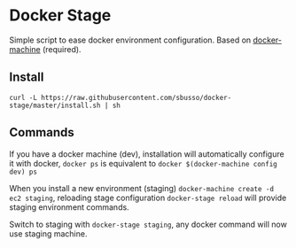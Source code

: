 # Docker Stage

Simple script to ease docker environment configuration. Based on [docker-machine](https://github.com/docker/machine) (required).

## Install

`curl -L https://raw.githubusercontent.com/sbusso/docker-stage/master/install.sh | sh`

## Commands

If you have a docker machine (dev), installation will automatically configure it with docker, `docker ps` is equivalent to `docker $(docker-machine config dev) ps`

When you install a new environment (staging) `docker-machine create -d ec2 staging`, reloading stage configuration `docker-stage reload` will provide staging environment commands. 

Switch to staging with `docker-stage staging`, any docker command will now use staging machine.




